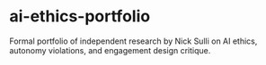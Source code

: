 # ai-ethics-portfolio
Formal portfolio of independent research by Nick Sulli on AI ethics, autonomy violations, and engagement design critique.
